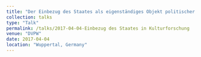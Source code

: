 ```yaml
---
title: "Der Einbezug des Staates als eigenständiges Objekt politischer Orientierung in die politische Kulturforschung. Ein konzeptioneller Vorschlag"
collection: talks
type: "Talk"
permalink: /talks/2017-04-04-Einbezug des Staates in Kulturforschung
venue: "DVPW"
date: 2017-04-04
location: "Wuppertal, Germany"
---
```

